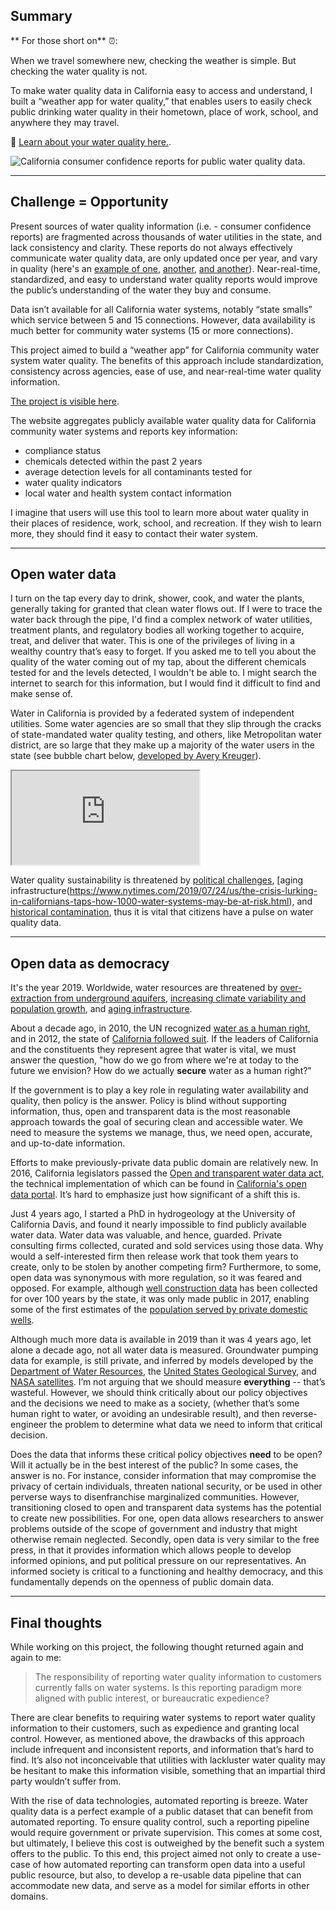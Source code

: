 ## Summary

** For those short on** ⏰:  

When we travel somewhere new, checking the weather is simple. But checking the water quality is not.  

To make water quality data in California easy to access and understand, I built a “weather app for water quality,” that enables users to easily check public drinking water quality in their hometown, place of work, school, and anywhere they may travel.  

🔗 [Learn about your water quality here.](caccr.github.io).  

![California consumer confidence reports for public water quality data.](/img/example.gif)


***  

## Challenge = Opportunity

Present sources of water quality information (i.e. - consumer confidence reports) are fragmented across thousands of water utilities in the state, and lack consistency and clarity. These reports do not always effectively communicate water quality data, are only updated once per year, and vary in quality (here's an [example of one](/img/valverde2017.pdf), [another](/img/CCR2016CA0103041.pdf), [and another](/img/2017PierpointSpringsCCR-Cert)). Near-real-time, standardized, and easy to understand water quality reports would improve the public’s understanding of the water they buy and consume.  

Data isn’t available for all California water systems, notably “state smalls” which service between 5 and 15 connections. However, data availability is much better for community water systems (15 or more connections).   

This project aimed to build a “weather app” for California community water system water quality. The benefits of this approach include standardization, consistency across agencies, ease of use, and near-real-time water quality information.  

[The project is visible here](caccr.github.io).

The website aggregates publicly available water quality data for California community water systems and reports key information: 

* compliance status  
* chemicals detected within the past 2 years  
* average detection levels for all contaminants tested for   
* water quality indicators  
* local water and health system contact information  

I imagine that users will use this tool to learn more about water quality in their places of residence, work, school, and recreation. If they wish to learn more, they should find it easy to contact their water system.   


***  

## Open water data

I turn on the tap every day to drink, shower, cook, and water the plants, generally taking for granted that clean water flows out. If I were to trace the water back through the pipe, I'd find a complex network of water utilities, treatment plants, and regulatory bodies all working together to acquire, treat, and deliver that water. This is one of the privileges of living in a wealthy country that’s easy to forget. If you asked me to tell you about the quality of the water coming out of my tap, about the different chemicals tested for and the levels detected, I wouldn't be able to. I might search the internet to search for this information, but I would find it difficult to find and make sense of.  

Water in California is provided by a federated system of independent utilities. Some water agencies are so small that they slip through the cracks of state-mandated water quality testing, and others, like Metropolitan water district, are so large that they make up a majority of the water users in the state (see bubble chart below, [developed by Avery Kreuger]()). 

<iframe src="https://richpauloo.github.io/avery/index.html"></iframe> 

Water quality sustainability is threatened by [political challenges](https://www.nytimes.com/2019/09/12/climate/trump-administration-rolls-back-clean-water-protections.html), [aging infrastructure(https://www.nytimes.com/2019/07/24/us/the-crisis-lurking-in-californians-taps-how-1000-water-systems-may-be-at-risk.html), and [historical contamination](https://www.nytimes.com/2018/03/26/lens/the-superfund-sites-of-silicon-valley.html), thus it is vital that citizens have a pulse on water quality data. 


***   


## Open data as democracy

It's the year 2019. Worldwide, water resources are threatened by [over-extraction from underground aquifers](https://www.nature.com/articles/nclimate2425), [increasing climate variability and population growth](https://science.sciencemag.org/content/289/5477/284), and [aging infrastructure](https://www.nytimes.com/2019/04/25/us/flint-water-crisis.html).  

About a decade ago, in 2010, the UN recognized [water as a human right](https://www.un.org/waterforlifedecade/human_right_to_water.shtml), and in 2012, the state of [California followed suit](https://oehha.ca.gov/water/report/human-right-water-california). If the leaders of California and the constituents they represent agree that water is vital, we must answer the question, "how do we go from where we're at today to the future we envision? How do we actually **secure** water as a human right?"    

If the government is to play a key role in regulating water availability and quality, then policy is the answer. Policy is blind without supporting information, thus, open and transparent data is the most reasonable approach towards the goal of securing clean and accessible water. We need to measure the systems we manage, thus, we need open, accurate, and up-to-date information.

Efforts to make previously-private data public domain are relatively new. In 2016, California legislators passed the [Open and transparent water data act](https://water.ca.gov/ab1755), the technical implementation of which can be found in [California's open data portal](data.ca.gov). It’s hard to emphasize just how significant of a shift this is. 

Just 4 years ago, I started a PhD in hydrogeology at the University of California Davis, and found it nearly impossible to find publicly available water data. Water data was valuable, and hence, guarded. Private consulting firms collected, curated and sold services using those data. Why would a self-interested firm then release work that took them years to create, only to be stolen by another competing firm? Furthermore, to some, open data was synonymous with more regulation, so it was feared and opposed. For example, although [well construction data](https://data.ca.gov/dataset/well-completion-reports) has been collected for over 100 years by the state, it was only made public in 2017, enabling some of the first estimates of the [population served by private domestic wells](https://www.sciencebase.gov/catalog/item/58e25974e4b09da67996a6c6).  

Although much more data is available in 2019 than it was 4 years ago, let alone a decade ago, not all water data is measured. Groundwater pumping data for example, is still private, and inferred by models developed by the [Department of Water Resources](https://water.ca.gov/Library/Modeling-and-Analysis/Central-Valley-models-and-tools/C2VSim), the [United States Geological Survey](https://ca.water.usgs.gov/projects/central-valley/central-valley-hydrologic-model.html), and [NASA satellites](https://grace.jpl.nasa.gov/resources/9/grace-sees-groundwater-losses-around-the-world/). I’m not arguing that we should measure **everything** -- that’s wasteful. However, we should think critically about our policy objectives and the decisions we need to make as a society, (whether that’s some human right to water, or avoiding an undesirable result), and then reverse-engineer the problem to determine what data we need to inform that critical decision.  

Does the data that informs these critical policy objectives **need** to be open? Will it actually be in the best interest of the public? In some cases, the answer is no. For instance, consider information that may compromise the privacy of certain individuals, threaten national security, or be used in other perverse ways to disenfranchise marginalized communities. However, transitioning closed to open and transparent data systems has the potential to create new possibilities. For one, open data allows researchers to answer problems outside of the scope of government and industry that might otherwise remain neglected. Secondly, open data is very similar to the free press, in that it provides information which allows people to develop informed opinions, and put political pressure on our representatives. An informed society is critical to a functioning and healthy democracy, and this fundamentally depends on the openness of public domain data. 


***


## Final thoughts

While working on this project, the following thought returned again and again to me:

> The responsibility of reporting water quality information to customers currently falls on water systems. Is this reporting paradigm more aligned with public interest, or bureaucratic expedience? 

There are clear benefits to requiring water systems to report water quality information to their customers, such as expedience and granting local control. However, as mentioned above, the drawbacks of this approach include infrequent and inconsistent reports, and information that’s hard to find. It’s also not inconceivable that utilities with lackluster water quality may be hesitant to make this information visible, something that an impartial third party wouldn’t suffer from.  

With the rise of data technologies, automated reporting is breeze. Water quality data is a perfect example of a public dataset that can benefit from automated reporting. To ensure quality control, such a reporting pipeline would require government or private supervision. This comes at some cost, but ultimately, I believe this cost is outweighed by the benefit such a system offers to the public. To this end, this project aimed not only to create a use-case of how automated reporting can transform open data into a useful public resource, but also, to develop a re-usable data pipeline that can accommodate new data, and serve as a model for similar efforts in other domains. 


